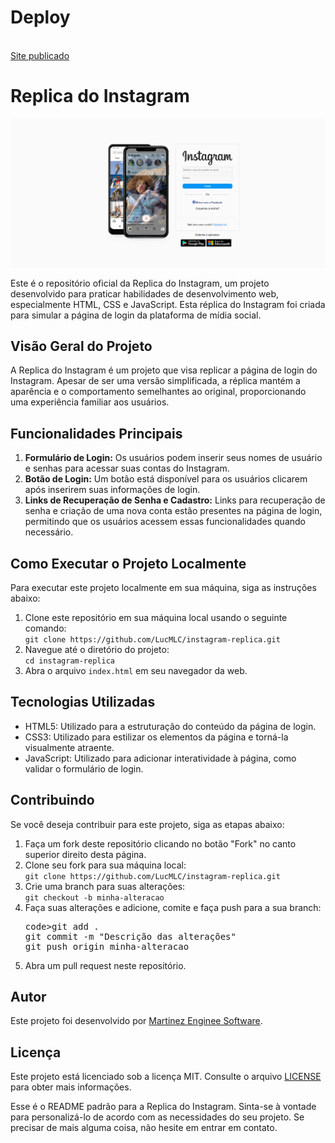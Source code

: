 <h1> Deploy</h1>
<br>
<a href="https://login-intagram.netlify.app/">Site publicado</a>
<h1>Replica do Instagram</h1>

<img src="./assets/Captura de tela 2024-02-12 154216.png" alt="Replica do Instagram Logo">

<p>Este é o repositório oficial da Replica do Instagram, um projeto desenvolvido para praticar habilidades de
desenvolvimento web, especialmente HTML, CSS e JavaScript. Esta réplica do Instagram foi criada para simular a
página de login da plataforma de mídia social.</p>

<h2>Visão Geral do Projeto</h2>

<p>A Replica do Instagram é um projeto que visa replicar a página de login do Instagram. Apesar de ser uma versão
simplificada, a réplica mantém a aparência e o comportamento semelhantes ao original, proporcionando uma
experiência familiar aos usuários.</p>

<h2>Funcionalidades Principais</h2>

<ol>
<li><strong>Formulário de Login:</strong> Os usuários podem inserir seus nomes de usuário e senhas para acessar
suas contas do Instagram.</li>
<li><strong>Botão de Login:</strong> Um botão está disponível para os usuários clicarem após inserirem suas
informações de login.</li>
<li><strong>Links de Recuperação de Senha e Cadastro:</strong> Links para recuperação de senha e criação de uma
nova conta estão presentes na página de login, permitindo que os usuários acessem essas funcionalidades
quando necessário.</li>
</ol>

<h2>Como Executar o Projeto Localmente</h2>

<p>Para executar este projeto localmente em sua máquina, siga as instruções abaixo:</p>

<ol>
<li>Clone este repositório em sua máquina local usando o seguinte comando:</li>
<code>git clone https://github.com/LucMLC/instagram-replica.git</code>
<li>Navegue até o diretório do projeto:</li>
<code>cd instagram-replica</code>
<li>Abra o arquivo <code>index.html</code> em seu navegador da web.</li>
</ol>

<h2>Tecnologias Utilizadas</h2>

<ul>
<li>HTML5: Utilizado para a estruturação do conteúdo da página de login.</li>
<li>CSS3: Utilizado para estilizar os elementos da página e torná-la visualmente atraente.</li>
<li>JavaScript: Utilizado para adicionar interatividade à página, como validar o formulário de login.</li>
</ul>

<h2>Contribuindo</h2>

<p>Se você deseja contribuir para este projeto, siga as etapas abaixo:</p>

<ol>
<li>Faça um fork deste repositório clicando no botão "Fork" no canto superior direito desta página.</li>
<li>Clone seu fork para sua máquina local:</li>
<code>git clone https://github.com/LucMLC/instagram-replica.git</code>
<li>Crie uma branch para suas alterações:</li>
<code>git checkout -b minha-alteracao</code>
<li>Faça suas alterações e adicione, comite e faça push para a sua branch:</li>
<pre>
code>git add .
git commit -m "Descrição das alterações"
git push origin minha-alteracao</code>
</pre>
<li>Abra um pull request neste repositório.</li>
</ol>

<h2>Autor</h2>

<p>Este projeto foi desenvolvido por <a href="https://github.com/LucMLC">Martinez Enginee Software</a>.</p>

<h2>Licença</h2>

<p>Este projeto está licenciado sob a licença MIT. Consulte o arquivo <a href="LICENSE">LICENSE</a> para obter
mais informações.</p>

<p>Esse é o README padrão para a Replica do Instagram. Sinta-se à vontade para personalizá-lo de acordo com as
necessidades do seu projeto. Se precisar de mais alguma coisa, não hesite em entrar em contato.</p>


